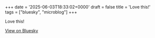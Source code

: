 +++
date = '2025-06-03T18:33:02+0000'
draft = false
title = 'Love this!'
tags = ["bluesky", "microblog"]
+++

Love this!

[View on Bluesky](https://bsky.app/profile/furukama.bsky.social/post/3lqpwi6yjn22w)